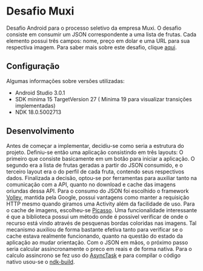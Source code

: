 # Desafio Muxi
Desafio Android para o processo seletivo da empresa Muxi. O desafio consiste em consumir um JSON correspondente a uma lista de frutas. Cada elemento possui três campos: nome, preço em dolar e uma URL para sua respectiva imagem. Para saber mais sobre este desafio, clique [aqui](https://github.com/muxidev/desafio-android).

## Configuração
Algumas informações sobre versões utilizadas:
- Android Studio 3.0.1
- SDK minima 15 TargetVersion 27 ( Minima 19 para visualizar transições implementadas)
- NDK 18.0.5002713

## Desenvolvimento
Antes de começar a implementar, decidiu-se como seria a estrutura do projeto. Definiu-se então uma aplicação consistindo em três layouts: O primeiro que consiste basicamente em um botão para iniciar a aplicação. O segundo era a lista de frutas geradas a partir do JSON consumido, e o terceiro layout era o do perfil de cada fruta, contendo seus respectivos dados. Finalizada a decisão, optou-se por ferramentas para auxiliar tanto na comunicação com a API, quanto no download e cache das imagens oriundas dessa API. Para o consumo do JSON foi escolhido o framework [Volley](https://github.com/google/volley), mantida pela Google, possui vantagens como manter a requisição HTTP mesmo quando giramos uma Activity além da facilidade de uso. Para o cache de imagens, escolheu-se [Picasso](http://square.github.io/picasso/). Uma funcionalidade interessante é que a biblioteca possui um método onde é possivel verificar de onde o recurso está vindo através de pesquenas bordas coloridas nas imagens. Tal mecanismo auxiliou de forma bastante efetiva tanto para verificar se o cache estava realmente funcionando, quanto na questão do estado da aplicação ao mudar orientação. Com o JSON em mãos, o próximo passo seria calcular assincronamente o preco em reais e de forma nativa. Para o calculo assincrono se fez uso do [AsyncTask](https://developer.android.com/reference/android/os/AsyncTask) e para compilar o código nativo usou-se o [ndk-build](https://developer.android.com/ndk/guides/ndk-build).
